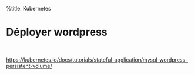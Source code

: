 %title: Kubernetes 

# Déployer wordpress


<br>

https://kubernetes.io/docs/tutorials/stateful-application/mysql-wordpress-persistent-volume/

